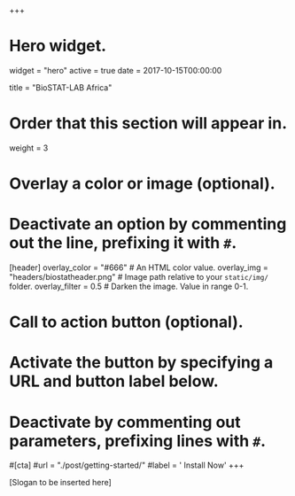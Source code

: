 +++
# Hero widget.
widget = "hero"
active = true
date = 2017-10-15T00:00:00

title = "BioSTAT-LAB Africa"

# Order that this section will appear in.
weight = 3

# Overlay a color or image (optional).
#   Deactivate an option by commenting out the line, prefixing it with `#`.
[header]
  overlay_color = "#666"  # An HTML color value.
  overlay_img = "headers/biostatheader.png"  # Image path relative to your `static/img/` folder.
  overlay_filter = 0.5  # Darken the image. Value in range 0-1.

# Call to action button (optional).
#   Activate the button by specifying a URL and button label below.
#   Deactivate by commenting out parameters, prefixing lines with `#`.
#[cta]
#url = "./post/getting-started/"
#label = '<i class="fas fa-download"></i> Install Now'
+++

[Slogan to be inserted here]
